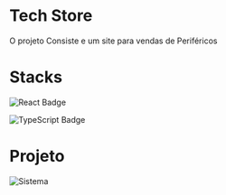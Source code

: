 <h1>Tech Store</h1>
<p>O projeto Consiste e um site para vendas de Periféricos</p>




<h1>Stacks</h1>
<p>
  <img src="https://img.shields.io/badge/React-20232A?style=for-the-badge&logo=react&logoColor=61DAFB" alt="React Badge" />
</p>
<p>
  <img src="https://img.shields.io/badge/css-007ACC?style=for-the-badge&logo=csst&logoColor=white" alt="TypeScript Badge" />
</p>

<h1>Projeto</h1>

![Sistema](https://github.com/user-attachments/assets/1cdce2f4-b97c-4e91-9e31-7eef5a31ad73)

